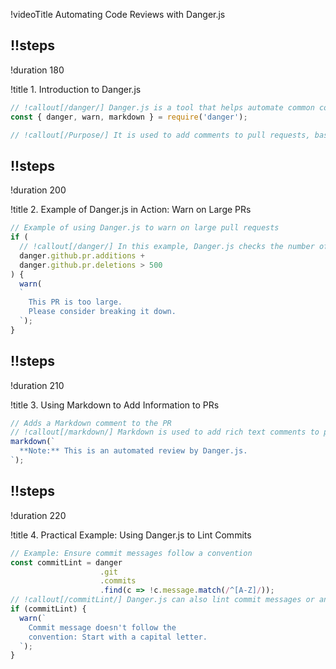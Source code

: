 !videoTitle Automating Code Reviews with Danger.js

## !!steps
!duration 180

!title 1. Introduction to Danger.js

```ts ! dangerfile.js
// !callout[/danger/] Danger.js is a tool that helps automate common code review tasks, running during the CI process.
const { danger, warn, markdown } = require('danger');

// !callout[/Purpose/] It is used to add comments to pull requests, based on rules you define, ensuring code quality and adherence to guidelines.
```

## !!steps
!duration 200

!title 2. Example of Danger.js in Action: Warn on Large PRs

```ts ! dangerfile.js
// Example of using Danger.js to warn on large pull requests
if (
  // !callout[/danger/] In this example, Danger.js checks the number of additions and deletions in a PR and warns if it's too large.
  danger.github.pr.additions + 
  danger.github.pr.deletions > 500
) {
  warn(
  `
    This PR is too large. 
    Please consider breaking it down.
  `);
}
```

## !!steps
!duration 210

!title 3. Using Markdown to Add Information to PRs

```ts ! dangerfile.js
// Adds a Markdown comment to the PR
// !callout[/markdown/] Markdown is used to add rich text comments to pull requests.
markdown(`
  **Note:** This is an automated review by Danger.js.
`);
```

## !!steps
!duration 220

!title 4. Practical Example: Using Danger.js to Lint Commits

```ts ! dangerfile.js
// Example: Ensure commit messages follow a convention
const commitLint = danger
                    .git
                    .commits
                    .find(c => !c.message.match(/^[A-Z]/));
// !callout[/commitLint/] Danger.js can also lint commit messages or any other part of the code review process.
if (commitLint) {
  warn(`
    Commit message doesn't follow the
    convention: Start with a capital letter.
  `);
}
```